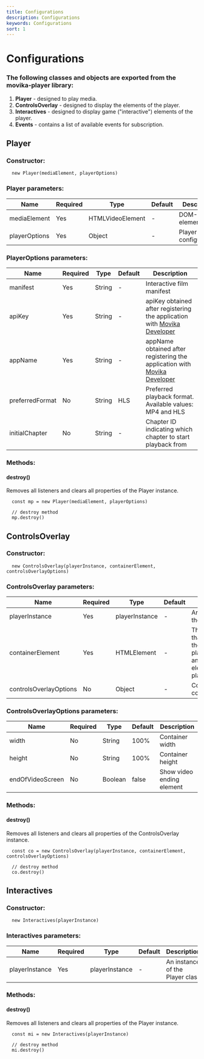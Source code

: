 ```yaml
---
title: Configurations
description: Configurations
keywords: Configurations
sort: 1
---
```


# Configurations

### The following classes and objects are exported from the movika-player library:

1. **Player** - designed to play media.
2. **ControlsOverlay** - designed to display the elements of the player.
3. **Interactives** - designed to display game ("interactive") elements of the player.
4. **Events** - contains a list of available events for subscription.

## Player

### Constructor:

```
  new Player(mediaElement, playerOptions)
```

### **Player parameters**:

| Name          | Required | Type             | Default | Description           |
| ------------- | -------- | ---------------- | ------- | --------------------- |
| mediaElement  | Yes      | HTMLVideoElement | -       | DOM-element           |
| playerOptions | Yes      | Object           | -       | Player configurations |

### **PlayerOptions parameters:**

| Name            | Required | Type   | Default | Description                                                                                              |
| --------------- | -------- | ------ | ------- | -------------------------------------------------------------------------------------------------------- |
| manifest        | Yes      | String | -       | Interactive film manifest                                                                                |
| apiKey          | Yes      | String | -       | apiKey obtained after registering the application with [Movika Developer](https://developer.movika.com)  |
| appName         | Yes      | String | -       | appName obtained after registering the application with [Movika Developer](https://developer.movika.com) |
| preferredFormat | No       | String | HLS     | Preferred playback format. Available values: MP4 and HLS                                                 |
| initialChapter  | No       | String | -       | Chapter ID indicating which chapter to start playback from                                               |

### Methods:

#### destroy()

Removes all listeners and clears all properties of the Player instance.

```
  const mp = new Player(mediaElement, playerOptions)

  // destroy method
  mp.destroy()
```

## ControlsOverlay

### Constructor:

```
  new ControlsOverlay(playerInstance, containerElement, controlsOverlayOptions)
```

### **ControlsOverlay parameters:**

| Name                   | Required | Type           | Default | Description                                                                                      |
| ---------------------- | -------- | -------------- | ------- | ------------------------------------------------------------------------------------------------ |
| playerInstance         | Yes      | playerInstance | -       | An instance of the Player class                                                                  |
| containerElement       | Yes      | HTMLElement    | -       | The element that will contain the player itself, player controls and game elements of the player |
| controlsOverlayOptions | No       | Object         | -       | ControlsOverlay configurations                                                                   |

### **ControlsOverlayOptions parameters:**

| Name             | Required | Type    | Default | Description               |
| ---------------- | -------- | ------- | ------- | ------------------------- |
| width            | No       | String  | 100%    | Container width           |
| height           | No       | String  | 100%    | Container height          |
| endOfVideoScreen | No       | Boolean | false   | Show video ending element |

### Methods:

#### destroy()

Removes all listeners and clears all properties of the ControlsOverlay instance.

```
  const co = new ControlsOverlay(playerInstance, containerElement, controlsOverlayOptions)

  // destroy method
  co.destroy()
```

## Interactives

### Constructor:

```
  new Interactives(playerInstance)
```

### **Interactives parameters:**

| Name           | Required | Type           | Default | Description                     |
| -------------- | -------- | -------------- | ------- | ------------------------------- |
| playerInstance | Yes      | playerInstance | -       | An instance of the Player class |

### Methods:

#### destroy()

Removes all listeners and clears all properties of the Player instance.

```
  const mi = new Interactives(playerInstance)

  // destroy method
  mi.destroy()
```
